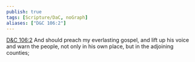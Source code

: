 ```yaml
---
publish: true
tags: [Scripture/DaC, noGraph]
aliases: ["D&C 106:2"]
---
```

[D&C 106:2](https://churchofjesuschrist.org/study/scriptures/dc-testament/dc/106?lang=eng&id=p2#p2) And should preach my everlasting gospel, and lift up his voice and warn the people, not only in his own place, but in the adjoining counties;
